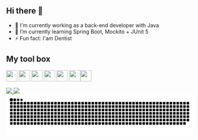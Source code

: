 ## Hi there 👋


- 🔭 I'm currently working as a back-end developer with Java
- 🌱 I’m currently learning Spring Boot, Mockito + JUnit 5
- ⚡ Fun fact: I'am Dentist

## My tool box
<img src="https://cdn.jsdelivr.net/gh/devicons/devicon@latest/icons/intellij/intellij-original.svg" width="30" height="30" /> <img 
src="https://cdn.jsdelivr.net/gh/devicons/devicon@latest/icons/java/java-original.svg" width="30" height="30" />  <img 
src="https://cdn.jsdelivr.net/gh/devicons/devicon@latest/icons/spring/spring-original.svg" width="30" height="30"/>  <img 
src="https://cdn.jsdelivr.net/gh/devicons/devicon@latest/icons/junit/junit-original.svg" width="30" height="30"/> <img 
src="https://cdn.jsdelivr.net/gh/devicons/devicon@latest/icons/mysql/mysql-original-wordmark.svg"  width="30" height="30" /> <img
src="https://cdn.jsdelivr.net/gh/devicons/devicon@latest/icons/postman/postman-original.svg" width="30" height="30" /><img 
src="https://cdn.jsdelivr.net/gh/devicons/devicon@latest/icons/git/git-original.svg" width="30" height="30"/>
          
<div>
<a href="https://github.com/gvcunhadev">
<img loading="lazy" height="180em" 
src="https://github-readme-stats.vercel.app/api/top-langs/?username=gvcunhadev&layout=compact&langs_count=7&theme=dracula"/>
<img loading="lazy" height="180em" 
src="https://github-readme-stats.vercel.app/api?username=gvcunhadev&show_icons=true&theme=dracula&include_all_commits=true&count_private=true"/>
</div>

<picture>
  <source
    media="(prefers-color-scheme: dark)"
    srcset="https://raw.githubusercontent.com/platane/snk/output/github-contribution-grid-snake-dark.svg"
  />
  <source
    media="(prefers-color-scheme: light)"
    srcset="https://raw.githubusercontent.com/platane/snk/output/github-contribution-grid-snake.svg"
  />
  <img
    alt="github contribution grid snake animation"
    src="https://raw.githubusercontent.com/platane/snk/output/github-contribution-grid-snake.svg"
  />
</picture>
